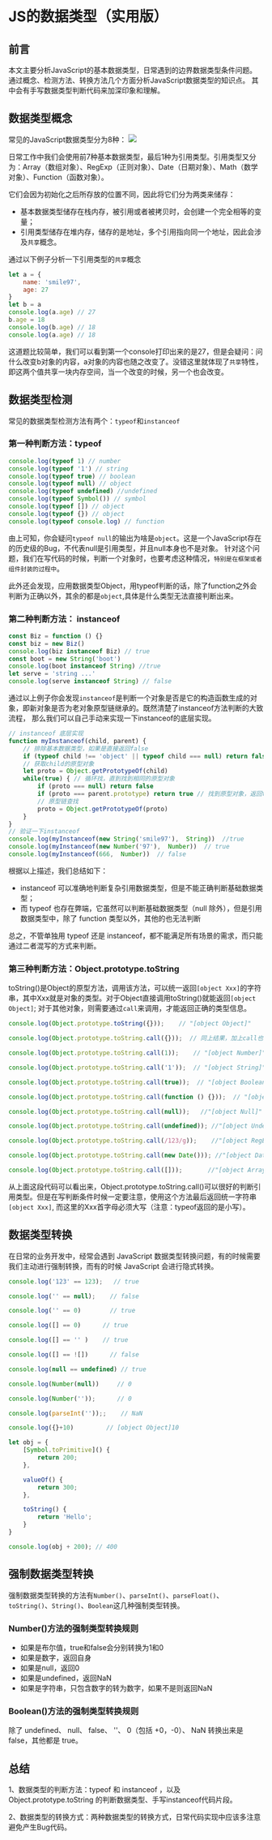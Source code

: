 
# JS的数据类型（实用版）

## 前言
本文主要分析JavaScript的基本数据类型，日常遇到的边界数据类型条件问题。通过概念、检测方法、转换方法几个方面分析JavaScript数据类型的知识点。
其中会有手写数据类型判断代码来加深印象和理解。

## 数据类型概念
常见的JavaScript数据类型分为8种：
<img src="docs/image/javascript/JavaScript数据类型.png">

日常工作中我们会使用前7种基本数据类型，最后1种为引用类型。引用类型又分为：Array（数组对象）、RegExp（正则对象）、Date（日期对象）、Math（数学对象）、Function（函数对象）。

它们会因为初始化之后所存放的位置不同，因此将它们分为两类来储存：

- 基本数据类型储存在栈内存，被引用或者被拷贝时，会创建一个完全相等的变量；
- 引用类型储存在堆内存，储存的是地址，多个引用指向同一个地址，因此会涉及`共享`概念。

通过以下例子分析一下引用类型的`共享`概念
```javascript
let a = {
    name: 'smile97',
    age: 27
}
let b = a
console.log(a.age) // 27
b.age = 18
console.log(b.age) // 18
console.log(a.age) // 18
```

这道题比较简单，我们可以看到第一个console打印出来的是27，但是会疑问：问什么改变b对象的内容，a对象的内容也随之改变了。没错这里就体现了`共享`特性，
即这两个值共享一块内存空间，当一个改变的时候，另一个也会改变。

## 数据类型检测
常见的数据类型检测方法有两个：`typeof`和`instanceof`

### 第一种判断方法：typeof
```javascript
console.log(typeof 1) // number
console.log(typeof '1') // string
console.log(typeof true) // boolean
console.log(typeof null) // object
console.log(typeof undefined) //undefined
console.log(typeof Symbol()) // symbol
console.log(typeof []) // object
console.log(typeof {}) // object
console.log(typeof console.log) // function
```
由上可知，你会疑问`typeof null`的输出为啥是`object`。这是一个JavaScript存在的历史级的Bug，不代表null是引用类型，并且null本身也不是对象。
针对这个问题，我们在写代码的时候，判断一个对象时，也要考虑这种情况，`特别是在框架或者组件封装的过程中`。

此外还会发现，应用数据类型Object，用typeof判断的话，除了function之外会判断为正确以外，其余的都是`object`,具体是什么类型无法直接判断出来。

### 第二种判断方法： instanceof
```javascript
const Biz = function () {}
const biz = new Biz()
console.log(biz instanceof Biz) // true
const boot = new String('boot')
console.log(boot instanceof String) //true
let serve = 'string ...'
console.log(serve instanceof String) // false
```

通过以上例子你会发现`instanceof`是判断一个对象是否是它的构造函数生成的对象，即新对象是否为老对象原型链继承的。既然清楚了instanceof方法判断的大致流程，
那么我们可以自己手动来实现一下instanceof的底层实现。
```javascript
// instanceof 底层实现
function myInstanceof(child, parent) {
    // 排除基本数据类型，如果是直接返回false
    if (typeof child !== 'object' || typeof child === null) return false
    // 获取child的原型对象
    let proto = Object.getPrototypeOf(child)
    while(true) { // 循环找，直到找到相同的原型对象
        if (proto === null) return false
        if (proto === parent.prototype) return true // 找到原型对象，返回true
        // 原型链查找
        proto = Object.getPrototypeOf(proto)
    }
}
// 验证一下instanceof
console.log(myInstanceof(new String('smile97'),  String))  //true
console.log(myInstanceof(new Number('97'),  Number))  // true
console.log(myInstanceof(666,  Number))  // false
```

根据以上描述，我们总结如下：
- instanceof 可以准确地判断复杂引用数据类型，但是不能正确判断基础数据类型；
- 而 typeof 也存在弊端，它虽然可以判断基础数据类型（null 除外），但是引用数据类型中，除了 function 类型以外，其他的也无法判断

总之，不管单独用 typeof 还是 instanceof，都不能满足所有场景的需求，而只能通过二者混写的方式来判断。

### 第三种判断方法：Object.prototype.toString
toString()是Object的原型方法，调用该方法，可以统一返回`[object Xxx]`的字符串，其中Xxx就是对象的类型。对于Object直接调用toString()就能返回`[object Object]`;
对于其他对象，则需要通过`call`来调用，才能返回正确的类型信息。
```javascript
console.log(Object.prototype.toString({}));    // "[object Object]"

console.log(Object.prototype.toString.call({}));  // 同上结果，加上call也ok

console.log(Object.prototype.toString.call(1));    // "[object Number]"

console.log(Object.prototype.toString.call('1'));  // "[object String]"

console.log(Object.prototype.toString.call(true));  // "[object Boolean]"

console.log(Object.prototype.toString.call(function () {}));  // "[object Function]"

console.log(Object.prototype.toString.call(null));   //"[object Null]"

console.log(Object.prototype.toString.call(undefined)); //"[object Undefined]"

console.log(Object.prototype.toString.call(/123/g));    //"[object RegExp]"

console.log(Object.prototype.toString.call(new Date())); //"[object Date]"

console.log(Object.prototype.toString.call([]));       //"[object Array]"
```

从上面这段代码可以看出来，Object.prototype.toString.call()可以很好的判断引用类型。但是在写判断条件时候一定要注意，使用这个方法最后返回统一字符串`[object Xxx]`,
而这里的Xxx首字母必须大写（注意：typeof返回的是小写）。

## 数据类型转换
在日常的业务开发中，经常会遇到 JavaScript 数据类型转换问题，有的时候需要我们主动进行强制转换，而有的时候 JavaScript 会进行隐式转换。
```javascript
console.log('123' == 123);   // true

console.log('' == null);    // false

console.log('' == 0)        // true

console.log([] == 0)      // true

console.log([] == '' )    // true

console.log([] == ![])      // false

console.log(null == undefined) // true

console.log(Number(null))     // 0

console.log(Number(''));      // 0

console.log(parseInt(''));;    // NaN

console.log({}+10)         // [object Object]10

let obj = {
    [Symbol.toPrimitive]() {
        return 200;
    },

    valueOf() {
        return 300;
    },

    toString() {
        return 'Hello';
    }
}

console.log(obj + 200); // 400

```

## 强制数据类型转换
强制数据类型转换的方法有`Number()`、`parseInt()`、`parseFloat()`、`toString()`、`String()`、`Boolean`这几种强制类型转换。

### Number()方法的强制类型转换规则

- 如果是布尔值，true和false会分别转换为1和0
- 如果是数字，返回自身
- 如果是null，返回0
- 如果是undefined，返回NaN
- 如果是字符串，只包含数字的转为数字，如果不是则返回NaN

### Boolean()方法的强制类型转换规则
除了 undefined、 null、 false、 ''、 0（包括 +0，-0）、 NaN 转换出来是 false，其他都是 true。


## 总结
1、数据类型的判断方法：typeof 和 instanceof ，以及 Object.prototype.toString 的判断数据类型、手写instanceof代码片段。

2、数据类型的转换方式：两种数据类型的转换方式，日常代码实现中应该多注意避免产生Bug代码。
